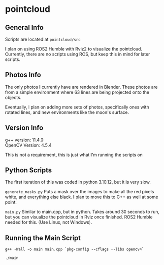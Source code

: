 # pointcloud

## General Info  
Scripts are located at ```pointcloud/src```

I plan on using ROS2 Humble with Rviz2 to visualize the pointcloud. Currently, there are no scripts using ROS, but keep this in mind for later scripts.

## Photos Info
The only photos I currently have are rendered in Blender. These photos are from a simple environment where 63 lines are being projected onto the objects.

Eventually, I plan on adding more sets of photos, specifically ones with rotated lines, and new environments like the moon's surface.

## Version Info
g++ version: 11.4.0  
OpenCV Version: 4.5.4 

This is not a requirement, this is just what I'm running the scripts on

## Python Scripts
The first iteration of this was coded in python 3.10.12, but it is very slow.

```generate_masks.py``` Puts a mask over the images to make all the red pixels white, and everything else black. I plan to move this to C++ as well at some point.

```main.py``` Similar to main.cpp, but in python. Takes around 30 seconds to run, but you can visualize the pointcloud in Rviz once finished. ROS2 Humble needed for this. (Use Linux, not Windows).

## Running the Main Script
```g++ -Wall -o main main.cpp `pkg-config --cflags --libs opencv4` ```  

```./main```
